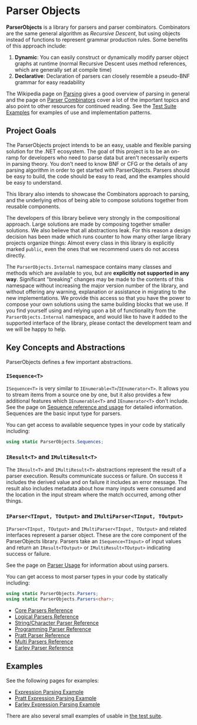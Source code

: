 # Parser Objects

**ParserObjects** is a library for parsers and parser combinators. Combinators are the same general algorithm as *Recursive Descent*, but using objects instead of functions to represent grammar production rules. Some benefits of this approach include:

1. **Dynamic**: You can easily construct or dynamically modify parser object graphs at runtime (normal Recursive Descent uses method references, which are generally set at compile time)
1. **Declarative**: Declaration of parsers can closely resemble a pseudo-BNF grammar for easy readability

The Wikipedia page on [Parsing](https://en.wikipedia.org/wiki/Parsing#Computer_languages) gives a good overview of parsing in general and the page on [Parser Combinators](https://en.wikipedia.org/wiki/Parser_combinator) cover a lot of the important topics and also point to other resources for continued reading. See the [Test Suite Examples](https://github.com/Whiteknight/ParserObjects/tree/master/ParserObjects.Tests/Examples) for examples of use and implementation patterns.

## Project Goals

The ParserObjects project intends to be an easy, usable and flexible parsing solution for the .NET ecosystem. The goal of this project is to be an on-ramp for developers who need to parse data but aren't necessarily experts in parsing theory. You don't need to know BNF or CFG or the details of any parsing algorithm in order to get started with ParserObjects. Parsers should be easy to build, the code should be easy to read, and the examples should be easy to understand.

This library also intends to showcase the Combinators approach to parsing, and the underlying ethos of being able to compose solutions together from reusable components. 

The developers of this library believe very strongly in the compositional approach. Large solutions are made by composing together smaller solutions. We also believe that all abstractions leak. For this reason a design decision has been made which runs counter to how many other large library projects organize things: Almost every class in this library is explicitly marked `public`, even the ones that we recommend users do not access directly.

The `ParserObjects.Internal` namespace contains many classes and methods which are available to you, but are **explicitly not supported in any way**. Significant "breaking" changes may be made to the contents of this namespace without increasing the major version number of the library, and without offering any warning,  explanation or assistance in migrating to the new implementations. We provide this access so that you have the power to compose your own solutions using the same building blocks that we use. If you find yourself using and relying upon a bit of functionality from the `ParserObjects.Internal` namespace, and would like to have it added to the supported interface of the library, please contact the development team and we will be happy to help.

## Key Concepts and Abstractions

ParserObjects defines a few important abstractions.

### `ISequence<T>`

`ISequence<T>` is very similar to `IEnumerable<T>`/`IEnumerator<T>`. It allows you to stream items from a source one by one, but it also provides a few additional features which `IEnumerable<T>` and `IEnumerator<T>` don't include. See the page on [Sequence reference and usage](sequences.md) for detailed information. Sequences are the basic input type for parsers.

You can get access to available sequence types in your code by statically including:

```csharp
using static ParserObjects.Sequences;
```

### `IResult<T>` and `IMultiResult<T>`

The `IResult<T>` and `IMultiResult<T>` abstractions represent the result of a parser execution. Results communicate success or failure. On success it includes the derived value and on failure it includes an error message. The result also includes metadata about how many inputs were consumed and the location in the input stream where the match occurred, among other things.

### `IParser<TInput, TOutput>` and `IMultiParser<TInput, TOutput>`

`IParser<TInput, TOutput>` and `IMultiParser<TInput, TOutput>` and related interfaces represent a parser object. These are the core component of the ParserObjects library. Parsers take an `ISequence<TInput>` of input values and return an `IResult<TOutput>` or `IMultiResult<TOutput>` indicating success or failure.

See the page on [Parser Usage](parser_usage.md) for information about using parsers. 

You can get access to most parser types in your code by statically including:

```csharp
using static ParserObjects.Parsers;
using static ParserObjects.Parsers<char>;
```

* [Core Parsers Reference](parsers_core.md)
* [Logical Parsers Reference](parsers_logical.md)
* [String/Character Parser Reference](parsers_chars.md)
* [Programming Parser Reference](parsers_programming.md)
* [Pratt Parser Reference](parsers_pratt.md)
* [Multi Parsers Reference](parsers_multi.md)
* [Earley Parser Reference](parsers_earley.md)

## Examples

See the following pages for examples:

* [Expression Parsing Example](expression_example.md)
* [Pratt Expression Parsing Example](prattexpr_example.md)
* [Earley Expression Parsing Example](earleyexpr_example.md)

There are also several small examples of usable in [the test suite](https://github.com/Whiteknight/ParserObjects/tree/master/ParserObjects.Tests/Examples).
